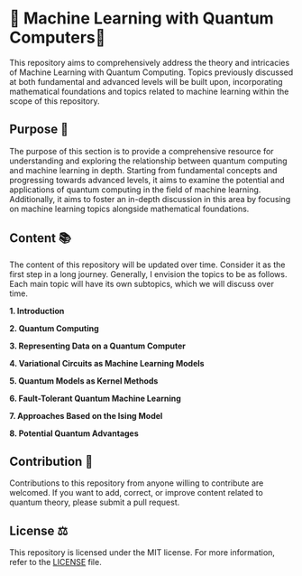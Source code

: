 # 🌌 Machine Learning with Quantum Computers🚀

This repository aims to comprehensively address the theory and intricacies of Machine Learning with Quantum Computing. Topics previously discussed at both fundamental and advanced levels will be built upon, incorporating mathematical foundations and topics related to machine learning within the scope of this repository.

## Purpose 🎯
The purpose of this section is to provide a comprehensive resource for understanding and exploring the relationship between quantum computing and machine learning in depth. Starting from fundamental concepts and progressing towards advanced levels, it aims to examine the potential and applications of quantum computing in the field of machine learning. Additionally, it aims to foster an in-depth discussion in this area by focusing on machine learning topics alongside mathematical foundations.

## Content 📚
The content of this repository will be updated over time. Consider it as the first step in a long journey. Generally, I envision the topics to be as follows. Each main topic will have its own subtopics, which we will discuss over time.

  **1. Introduction** 

  **2. Quantum Computing**

  **3. Representing Data on a Quantum Computer**

  **4. Variational Circuits as Machine Learning Models**

  **5. Quantum Models as Kernel Methods**

  **6. Fault-Tolerant Quantum Machine Learning**

  **7. Approaches Based on the Ising Model**

  **8. Potential Quantum Advantages** 

## Contribution 🤝
Contributions to this repository from anyone willing to contribute are welcomed. If you want to add, correct, or improve content related to quantum theory, please submit a pull request.

## License ⚖️
This repository is licensed under the MIT license. For more information, refer to the [LICENSE](LICENSE) file.
